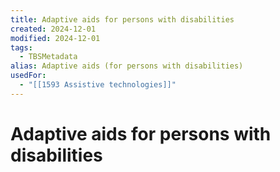 ```yaml
---
title: Adaptive aids for persons with disabilities
created: 2024-12-01
modified: 2024-12-01
tags:
  - TBSMetadata
alias: Adaptive aids (for persons with disabilities)
usedFor:
  - "[[1593 Assistive technologies]]"
---
```

# Adaptive aids for persons with disabilities
